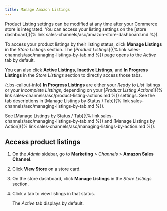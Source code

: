 ```yaml
---
title: Manage Amazon Listings
---
```



Product Listing settings can be modified at any time after your Commerce store is integrated. You can access your listing settings on the [store dashboard]({% link sales-channels/asc/amazon-store-dashboard.md %}).

To access your product listings by their listing status, click **Manage Listings** in the _Store Listings_ section. The [_Product Listings_]({% link sales-channels/asc/managing-listings-by-tab.md %}) page opens to the _Active_ tab by default.

You can also click **Active Listings**, **Inactive Listings**, and **In Progress Listings** in the _Store Listings_ section to directly access those tabs.

{:.bs-callout-info}
**In Progress Listings** are either your _Ready to List_ listings or your _Incomplete Listings_, depending on your [_Product Listing Actions_]({% link sales-channels/asc/product-listing-actions.md %}) settings. See the tab descriptions in [Manage Listings by Status / Tab]({% link sales-channels/asc/managing-listings-by-tab.md %}).

See [Manage Listings by Status / Tab]({% link sales-channels/asc/managing-listings-by-tab.md %}) and [Manage Listings by Action]({% link sales-channels/asc/managing-listings-by-action.md %}).

## Access product listings

1. On the _Admin_ sidebar, go to **Marketing** > _Channels_ > **Amazon Sales Channel**.

1. Click **View Store** on a store card.

1. On the store dashboard, click **Manage Listings** in the _Store Listings_ section.

1. Click a tab to view listings in that status.

   The _Active_ tab displays by default.
